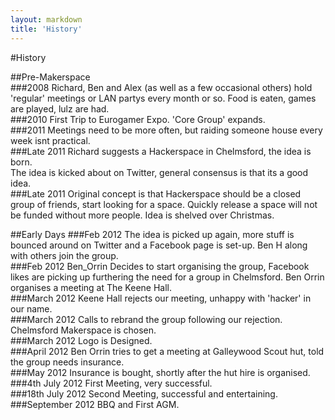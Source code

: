 ```yaml
---
layout: markdown
title: 'History'
---
```


#History

##Pre-Makerspace  
###2008
Richard, Ben and Alex (as well as a few occasional others) hold 'regular' meetings or LAN partys every month or so. Food is eaten, games are played, lulz are had.  
###2010
First Trip to Eurogamer Expo. 'Core Group' expands.  
###2011
Meetings need to be more often, but raiding someone house every week isnt practical.   
###Late 2011
Richard suggests a Hackerspace in Chelmsford, the idea is born.  
The idea is kicked about on Twitter, general consensus is that its a good idea.  
###Late 2011
Original concept is that Hackerspace should be a closed group of friends, start looking for a space. Quickly release a space will not be funded without more people. Idea is shelved over Christmas.  

##Early Days
###Feb 2012
The idea is picked up again, more stuff is bounced around on Twitter and a Facebook page is set-up. Ben H along with others join the group.  
###Feb 2012
Ben_Orrin Decides to start organising the group, Facebook likes are picking up furthering the need for a group in Chelmsford. Ben Orrin organises a meeting at The Keene Hall.  
###March 2012
Keene Hall rejects our meeting, unhappy with 'hacker' in our name.  
###March 2012
Calls to rebrand the group following our rejection. Chelmsford Makerspace is chosen.  
###March 2012
Logo is Designed.  
###April 2012
Ben Orrin tries to get a meeting at Galleywood Scout hut, told the group needs insurance.  
###May 2012
Insurance is bought, shortly after the hut hire is organised.  
###4th July 2012
First Meeting, very successful.  
###18th July 2012
Second Meeting, successful and entertaining.  
###September 2012
BBQ and First AGM.  